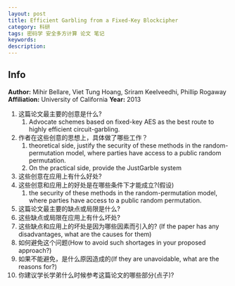 ```yaml
---
layout: post
title: Efficient Garbling from a Fixed-Key Blockcipher
category: 科研
tags: 密码学 安全多方计算 论文 笔记
keywords: 
description:
---
```


## Info

**Author:** Mihir Bellare, Viet Tung Hoang, Sriram Keelveedhi, Phillip Rogaway
**Affiliation:** University of California
**Year:** 2013

1. 这篇论文最主要的创意是什么?  
   1. Advocate schemes based on fixed-key AES as the best route to highly efficient circuit-garbling.
2. 作者在这些创意的思想上，具体做了哪些工作？
   1. theoretical side, justify the security of these methods in the random-permutation model, where parties have access to a public random permutation.
   2. On the practical side, provide the JustGarble system
3. 这些创意在应用上有什么好处?  
4. 这些创意和应用上的好处是在哪些条件下才能成立?(假设)  
   1. the security of these methods in the random-permutation model, where parties have access to a public random permutation.
5. 这篇论文最主要的缺点或局限是什么?  
6. 这些缺点或局限在应用上有什么坏处?  
7. 这些缺点和应用上的坏处是因为哪些因素而引入的? (If the paper has any disadvantages, what are the causes for them)  
8. 如何避免这个问题(How to avoid such shortages in your proposed approach?)
9. 如果不能避免，是什么原因造成的(If they are unavoidable, what are the reasons for?)
10. 你建议学长学弟什么时候参考这篇论文的哪些部分(点子)?